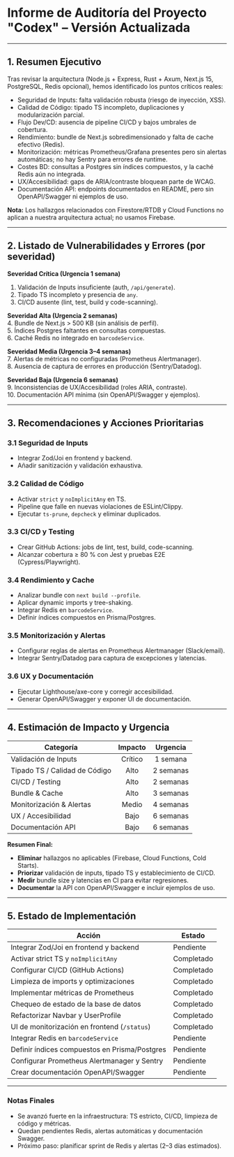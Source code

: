# Informe de Auditoría del Proyecto "Codex" – Versión Actualizada

---

## 1. Resumen Ejecutivo
Tras revisar la arquitectura (Node.js + Express, Rust + Axum, Next.js 15, PostgreSQL, Redis opcional), hemos identificado los puntos críticos reales:

- Seguridad de Inputs: falta validación robusta (riesgo de inyección, XSS).  
- Calidad de Código: tipado TS incompleto, duplicaciones y modularización parcial.  
- Flujo Dev/CD: ausencia de pipeline CI/CD y bajos umbrales de cobertura.  
- Rendimiento: bundle de Next.js sobredimensionado y falta de cache efectivo (Redis).  
- Monitorización: métricas Prometheus/Grafana presentes pero sin alertas automáticas; no hay Sentry para errores de runtime.  
- Costes BD: consultas a Postgres sin índices compuestos, y la caché Redis aún no integrada.  
- UX/Accesibilidad: gaps de ARIA/contraste bloquean parte de WCAG.  
- Documentación API: endpoints documentados en README, pero sin OpenAPI/Swagger ni ejemplos de uso.

**Nota:** Los hallazgos relacionados con Firestore/RTDB y Cloud Functions no aplican a nuestra arquitectura actual; no usamos Firebase.

---

## 2. Listado de Vulnerabilidades y Errores (por severidad)

**Severidad Crítica (Urgencia 1 semana)**  
1. Validación de Inputs insuficiente (auth, `/api/generate`).  
2. Tipado TS incompleto y presencia de `any`.  
3. CI/CD ausente (lint, test, build y code-scanning).  

**Severidad Alta (Urgencia 2 semanas)**  
4. Bundle de Next.js > 500 KB (sin análisis de perfil).  
5. Índices Postgres faltantes en consultas compuestas.  
6. Caché Redis no integrado en `barcodeService`.  

**Severidad Media (Urgencia 3–4 semanas)**  
7. Alertas de métricas no configuradas (Prometheus Alertmanager).  
8. Ausencia de captura de errores en producción (Sentry/Datadog).  

**Severidad Baja (Urgencia 6 semanas)**  
9. Inconsistencias de UX/Accesibilidad (roles ARIA, contraste).  
10. Documentación API mínima (sin OpenAPI/Swagger y ejemplos).

---

## 3. Recomendaciones y Acciones Prioritarias

### 3.1 Seguridad de Inputs  
- Integrar Zod/Joi en frontend y backend.  
- Añadir sanitización y validación exhaustiva.

### 3.2 Calidad de Código  
- Activar `strict` y `noImplicitAny` en TS.  
- Pipeline que falle en nuevas violaciones de ESLint/Clippy.  
- Ejecutar `ts-prune`, `depcheck` y eliminar duplicados.

### 3.3 CI/CD y Testing  
- Crear GitHub Actions: jobs de lint, test, build, code-scanning.  
- Alcanzar cobertura ≥ 80 % con Jest y pruebas E2E (Cypress/Playwright).

### 3.4 Rendimiento y Cache  
- Analizar bundle con `next build --profile`.  
- Aplicar dynamic imports y tree-shaking.  
- Integrar Redis en `barcodeService`.  
- Definir índices compuestos en Prisma/Postgres.

### 3.5 Monitorización y Alertas  
- Configurar reglas de alertas en Prometheus Alertmanager (Slack/email).  
- Integrar Sentry/Datadog para captura de excepciones y latencias.

### 3.6 UX y Documentación  
- Ejecutar Lighthouse/axe-core y corregir accesibilidad.  
- Generar OpenAPI/Swagger y exponer UI de documentación.

---

## 4. Estimación de Impacto y Urgencia

| Categoría                      | Impacto | Urgencia      |
|--------------------------------|:-------:|:-------------:|
| Validación de Inputs           | Crítico | 1 semana      |
| Tipado TS / Calidad de Código  | Alto    | 2 semanas     |
| CI/CD / Testing                | Alto    | 2 semanas     |
| Bundle & Cache                 | Alto    | 3 semanas     |
| Monitorización & Alertas       | Medio   | 4 semanas     |
| UX / Accesibilidad             | Bajo    | 6 semanas     |
| Documentación API              | Bajo    | 6 semanas     |

**Resumen Final:**  
- **Eliminar** hallazgos no aplicables (Firebase, Cloud Functions, Cold Starts).  
- **Priorizar** validación de inputs, tipado TS y establecimiento de CI/CD.  
- **Medir** bundle size y latencias en CI para evitar regresiones.  
- **Documentar** la API con OpenAPI/Swagger e incluir ejemplos de uso.

---

## 5. Estado de Implementación

| Acción                                     | Estado     |
|--------------------------------------------|------------|
| Integrar Zod/Joi en frontend y backend     | Pendiente  |
| Activar strict TS y `noImplicitAny`        | Completado |
| Configurar CI/CD (GitHub Actions)         | Completado |
| Limpieza de imports y optimizaciones       | Completado |
| Implementar métricas de Prometheus         | Completado |
| Chequeo de estado de la base de datos      | Completado |
| Refactorizar Navbar y UserProfile          | Completado |
| UI de monitorización en frontend (`/status`)| Completado |
| Integrar Redis en `barcodeService`         | Pendiente  |
| Definir índices compuestos en Prisma/Postgres | Pendiente |
| Configurar Prometheus Alertmanager y Sentry| Pendiente  |
| Crear documentación OpenAPI/Swagger        | Pendiente  |

---

### Notas Finales

- Se avanzó fuerte en la infraestructura: TS estricto, CI/CD, limpieza de código y métricas.
- Quedan pendientes Redis, alertas automáticas y documentación Swagger.
- Próximo paso: planificar sprint de Redis y alertas (2–3 días estimados). 